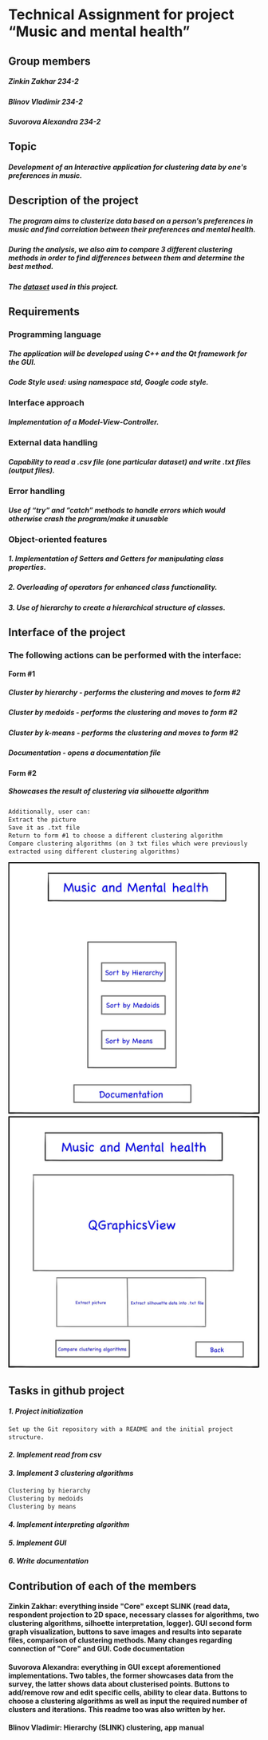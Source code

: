 # Technical Assignment for project “Music and mental health”
## Group members
##### _Zinkin Zakhar 234-2_
##### _Blinov Vladimir 234-2_
##### _Suvorova Alexandra 234-2_
## Topic
#### _Development of an Interactive application for clustering data by one's preferences in music._
## Description of the project
##### _The program aims to clusterize data based on a person’s preferences in music and find correlation between their preferences and mental health._ 
##### _During the analysis, we also aim to compare 3 different clustering methods in order to find differences between them and determine the best method._
##### _The [dataset](https://www.kaggle.com/datasets/catherinerasgaitis/mxmh-survey-results/data) used in this project._
## Requirements
### Programming language
##### _The application will be developed using C++ and the Qt framework for the GUI._
##### _Code Style used: using namespace std, Google code style._
### Interface approach
##### _Implementation of a Model-View-Controller._
### External data handling
##### _Capability to read a .csv file (one particular dataset) and write .txt files (output files)._
### Error handling
##### _Use of “try” and ”catch” methods to handle errors which would otherwise crash the program/make it unusable_
### Object-oriented features
##### _1. Implementation of Setters and Getters for manipulating class properties._
##### _2. Overloading of operators for enhanced class functionality._
##### _3. Use of hierarchy to create a hierarchical structure of classes._
## Interface of the project
### The following actions can be performed with the interface:
#### Form #1
##### _Cluster by hierarchy - performs the clustering and moves to form #2_
##### _Cluster by medoids - performs the clustering and moves to form #2_
##### _Cluster by k-means - performs the clustering and moves to form #2_
##### _Documentation - opens a documentation file_
#### Form #2 
##### _Showcases the result of clustering via silhouette algorithm_
    Additionally, user can:
    Extract the picture
    Save it as .txt file
    Return to form #1 to choose a different clustering algorithm
    Compare clustering algorithms (on 3 txt files which were previously extracted using different clustering algorithms)
![Screenshot of a plan of the interface part 1](https://github.com/Lunciare/myproject_cpp2024/blob/master/1.1.1.jpg)
![Screenshot of a plan of the interface part 2](https://github.com/Lunciare/myproject_cpp2024/blob/master/2.1.jpg)
## Tasks in github project
#### _1. Project initialization_
    Set up the Git repository with a README and the initial project structure.
#### _2. Implement read from csv_
#### _3. Implement 3 clustering algorithms_
    Clustering by hierarchy
    Clustering by medoids
    Clustering by means
#### _4. Implement interpreting algorithm_
#### _5. Implement GUI_
#### _6. Write documentation_
## Contribution of each of the members
#### Zinkin Zakhar: everything inside "Core" except SLINK (read data, respondent projection to 2D space, necessary classes for algorithms, two clustering algorithms, silhoette interpretation, logger). GUI second form graph visualization, buttons to save images and results into separate files, comparison of clustering methods. Many changes regarding connection of "Core" and GUI. Code documentation
#### Suvorova Alexandra: everything in GUI except aforementioned implementations. Two tables, the former showcases data from the survey, the latter shows data about clusterised points. Buttons to add/remove row and edit specific cells, ability to clear data. Buttons to choose a clustering algorithms as well as input the required number of clusters and iterations. This readme too was also written by her.
#### Blinov Vladimir: Hierarchy (SLINK) clustering, app manual
